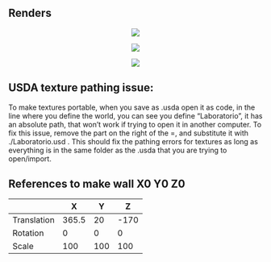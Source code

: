 ## Renders
<p align="center">
  <img src="./Previews/Screenshot_from_2024-03-06 13-34-27.png">
</p>
<p align="center">
  <img src="./Previews/Screenshot_from_2024-03-06 13-33-49.png">
</p>
<p align="center">
  <img src="./Previews/Screenshot_from_2024-03-06 13-33-06.png">
</p>

## USDA texture pathing issue:
To make textures portable, when you save as .usda open it as code, in the line where you define the world, you can see you define “Laboratorio”, it has an absolute path, that won’t work if trying to open it in another computer. 
To fix this issue, remove the part on the right of the =, and substitute it with ./Laboratorio.usd .
This should fix the pathing errors for textures as long as everything is in the same folder as the .usda that you are trying to open/import.

## References to make wall X0 Y0 Z0
|             | X     | Y   | Z    |
|-------------|-------|-----|------|
| Translation | 365.5 | 20  | -170 |
| Rotation    | 0     | 0   | 0    |
| Scale       | 100   | 100 | 100  |
